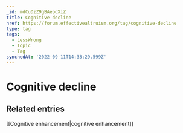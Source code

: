 ```yaml
---
_id: mdCuDzZ9gBAepdXiZ
title: Cognitive decline
href: https://forum.effectivealtruism.org/tag/cognitive-decline
type: tag
tags:
  - LessWrong
  - Topic
  - Tag
synchedAt: '2022-09-11T14:33:29.599Z'
---
```

# Cognitive decline

Related entries
---------------

[[Cognitive enhancement|cognitive enhancement]]